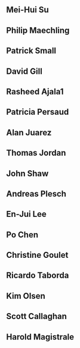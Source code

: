 ## Mei-Hui Su
## Philip Maechling
## Patrick Small
## David Gill
## Rasheed Ajala1
## Patricia Persaud
## Alan Juarez
## Thomas Jordan
## John Shaw
## Andreas Plesch
## En-Jui Lee
## Po Chen
## Christine Goulet
## Ricardo Taborda 
## Kim Olsen
## Scott Callaghan 
## Harold Magistrale
